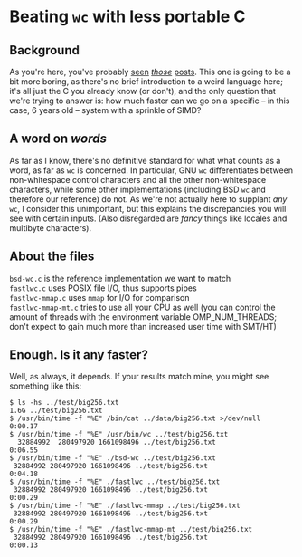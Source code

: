 # Beating ``wc`` with less portable C

## Background

As you're here, you've probably [seen](https://chrispenner.ca/posts/wc)
*[those](https://ummaycoc.github.io/wc.apl/)*
[posts](https://futhark-lang.org/blog/2019-10-25-beating-c-with-futhark-on-gpu.html).
This one is going to be a bit more boring, as there's no brief introduction to
a weird language here; it's all just the C you already know (or don't),
and the only question that we're trying to answer is: how much faster can we go
on a specific – in this case, 6 years old – system with a sprinkle of SIMD?

## A word on *words*

As far as I know, there's no definitive standard for what what counts as a
word, as far as ``wc`` is concerned. In particular, GNU ``wc`` differentiates
between non-whitespace control characters and all the other non-whitespace
characters, while some other implementations (including BSD ``wc`` and
therefore our reference) do not. As we're not actually here to
supplant *any* ``wc``, I consider this unimportant, but this explains the
discrepancies you will see with certain inputs. (Also disregarded are *fancy*
things like locales and multibyte characters).

## About the files

``bsd-wc.c`` is the reference implementation we want to match  
``fastlwc.c`` uses POSIX file I/O, thus supports pipes  
``fastlwc-mmap.c`` uses ``mmap`` for I/O for comparison  
``fastlwc-mmap-mt.c`` tries to use all your CPU as well (you can control the
amount of threads with the environment variable OMP_NUM_THREADS; don't expect
to gain much more than increased user time with SMT/HT)

## Enough. Is it any faster?

Well, as always, it depends. If your results match mine, you might see
something like this:

```
$ ls -hs ../test/big256.txt
1.6G ../test/big256.txt
$ /usr/bin/time -f "%E" /bin/cat ../data/big256.txt >/dev/null
0:00.17
$ /usr/bin/time -f "%E" /usr/bin/wc ../test/big256.txt 
  32884992  280497920 1661098496 ../test/big256.txt
0:06.55
$ /usr/bin/time -f "%E" ./bsd-wc ../test/big256.txt 
 32884992 280497920 1661098496 ../test/big256.txt
0:04.18
$ /usr/bin/time -f "%E" ./fastlwc ../test/big256.txt 
 32884992 280497920 1661098496 ../test/big256.txt
0:00.29
$ /usr/bin/time -f "%E" ./fastlwc-mmap ../test/big256.txt 
 32884992 280497920 1661098496 ../test/big256.txt
0:00.29
$ /usr/bin/time -f "%E" ./fastlwc-mmap-mt ../test/big256.txt 
 32884992 280497920 1661098496 ../test/big256.txt
0:00.13
```
